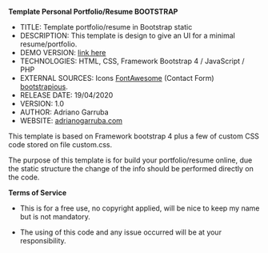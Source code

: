 **Template Personal Portfolio/Resume BOOTSTRAP**

- TITLE: Template portfolio/resume in Bootstrap static
- DESCRIPTION: This template is design to give an UI for a minimal resume/portfolio.
- DEMO VERSION: [link here](http://ragazzidellido.altervista.org/Freecodecamp/Portfolio/index.html)
- TECHNOLOGIES: HTML, CSS, Framework Bootstrap 4 / JavaScript / PHP
- EXTERNAL SOURCES: Icons [FontAwesome]() (Contact Form) [bootstrapious](https://bootstrapious.com/p/how-to-build-a-working-bootstrap-contact-form).
- RELEASE DATE: 19/04/2020
- VERSION: 1.0
- AUTHOR: Adriano Garruba
- WEBSITE: [adrianogarruba.com](https://adrianogarruba.com/)


This template is based on Framework bootstrap 4 plus a few of custom CSS code stored on file custom.css.

The purpose of this template is for build your portfolio/resume online, due the static structure the change of the info should be performed directly on the code.


**Terms of Service**

- This is for a free use, no copyright applied, will be nice to keep my name but is not mandatory.

- The using of this code and any issue occurred will be at your responsibility.

